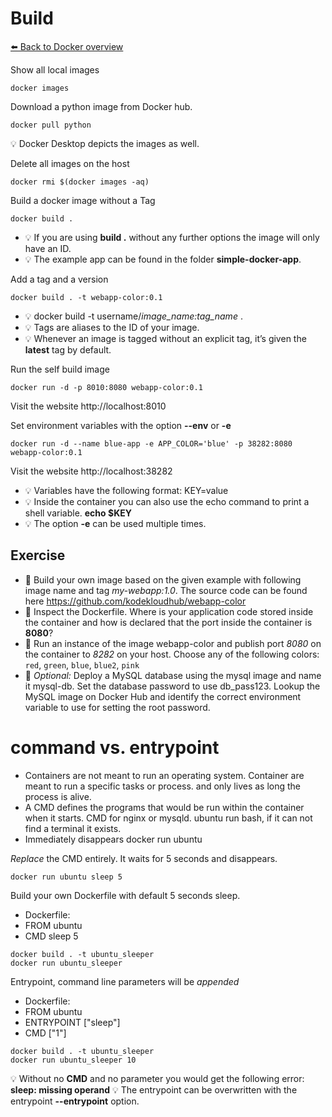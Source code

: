 # Build
[⬅️ Back to Docker overview](docker.md)

Show all local images
```
docker images 
```
Download a python image from Docker hub.
```
docker pull python
```
💡 Docker Desktop depicts the images as well. 

Delete all images on the host 
```
docker rmi $(docker images -aq)
```
Build a docker image without a Tag
```
docker build .
```
* 💡 If you are using **build .** without any further options the image will only have an ID. 
* 💡 The example app can be found in the folder **simple-docker-app**.

Add a tag and a version
```
docker build . -t webapp-color:0.1
```
* 💡 docker build -t username/*image_name:tag_name* . 
* 💡 Tags are aliases to the ID of your image. 
* 💡 Whenever an image is tagged without an explicit tag, it’s given the **latest** tag by default.

Run the self build image
```
docker run -d -p 8010:8080 webapp-color:0.1 
```
Visit the website http://localhost:8010

Set environment variables with the option **--env** or **-e** 
```
docker run -d --name blue-app -e APP_COLOR='blue' -p 38282:8080 webapp-color:0.1
```
Visit the website http://localhost:38282
* 💡 Variables have the following format: KEY=value
* 💡 Inside the container you can also use the echo command to print a shell variable. **echo $KEY**
* 💡 The option **-e** can be used multiple times.

## Exercise
* 📝 Build your own image based on the given example with following image name and tag *my-webapp:1.0*. The source code can be found here https://github.com/kodekloudhub/webapp-color
* 📝 Inspect the Dockerfile. Where is your application code stored inside the container and how is declared that the port inside the container is **8080**?
* 📝  Run an instance of the image webapp-color and publish port *8080* on the container to *8282* on your host. Choose any of the following colors: `red`, `green`, `blue`, `blue2`, `pink`
* 📝 *Optional:* Deploy a MySQL database using the mysql image and name it mysql-db. Set the database password to use db_pass123. Lookup the MySQL image on Docker Hub and identify the correct environment variable to use for setting the root password.


# command vs. entrypoint 
* Containers are not meant to run an operating system. Container are meant to run a specific tasks or process. and only lives as long the process is alive. 
* A CMD defines the programs that would be run within the container when it starts. CMD for nginx or mysqld. ubuntu run bash, if it can not find a terminal it exists. 
* Immediately disappears 
 docker run ubuntu

*Replace* the CMD entirely. It waits for 5 seconds and disappears. 
```
docker run ubuntu sleep 5
```

Build your own Dockerfile with default 5 seconds sleep. 
* Dockerfile: 
* FROM ubuntu 
* CMD sleep 5
```
docker build . -t ubuntu_sleeper
docker run ubuntu_sleeper
```

Entrypoint, command line parameters will be *appended*
* Dockerfile: 
* FROM ubuntu
* ENTRYPOINT ["sleep"]
* CMD ["1"]
              

```
docker build . -t ubuntu_sleeper
docker run ubuntu_sleeper 10 
```
💡 Without no **CMD** and no parameter you would get the following error: **sleep: missing operand**
💡 The entrypoint can be overwritten with the entrypoint **--entrypoint** option. 
